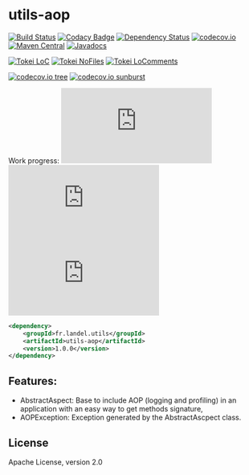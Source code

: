 # utils-aop

[![Build Status](https://api.travis-ci.org/Gilandel/utils-aop.svg?branch=master)](https://travis-ci.org/Gilandel/utils-aop/builds)
[![Codacy Badge](https://api.codacy.com/project/badge/Grade/778ffc15500647ce9d54b74fba878c8e)](https://www.codacy.com/app/gilles/utils-aop)
[![Dependency Status](https://www.versioneye.com/user/projects/58b29b6f7b9e15003a17e544/badge.svg?style=flat)](https://www.versioneye.com/user/projects/58b29b6f7b9e15003a17e544)
[![codecov.io](https://codecov.io/github/Gilandel/utils-aop/coverage.svg?branch=master)](https://codecov.io/github/Gilandel/utils-aop?branch=master)
[![Maven Central](https://maven-badges.herokuapp.com/maven-central/fr.landel.utils/utils-aop/badge.svg)](https://maven-badges.herokuapp.com/maven-central/fr.landel.utils/utils-aop)
[![Javadocs](http://www.javadoc.io/badge/fr.landel.utils/utils-aop.svg)](http://www.javadoc.io/doc/fr.landel.utils/utils-aop)

[![Tokei LoC](https://tokei.rs/b1/github/Gilandel/utils-aop)](https://github.com/Aaronepower/tokei)
[![Tokei NoFiles](https://tokei.rs/b1/github/Gilandel/utils-aop?category=files)](https://github.com/Aaronepower/tokei)
[![Tokei LoComments](https://tokei.rs/b1/github/Gilandel/utils-aop?category=comments)](https://github.com/Aaronepower/tokei)

[![codecov.io tree](https://codecov.io/gh/Gilandel/utils-aop/branch/master/graphs/tree.svg)](https://codecov.io/gh/Gilandel/utils-aop/branch/master)
[![codecov.io sunburst](https://codecov.io/gh/Gilandel/utils-aop/branch/master/graphs/sunburst.svg)](https://codecov.io/gh/Gilandel/utils-aop/branch/master)

Work progress:
![Code status](http://vbc3.com/script/progressbar.php?text=Code&progress=100)
![Test status](http://vbc3.com/script/progressbar.php?text=Test&progress=100)
![JavaDoc status](http://vbc3.com/script/progressbar.php?text=JavaDoc&progress=100)

```xml
<dependency>
	<groupId>fr.landel.utils</groupId>
	<artifactId>utils-aop</artifactId>
	<version>1.0.0</version>
</dependency>
```

## Features:
- AbstractAspect: Base to include AOP (logging and profiling) in an application with an easy way to get methods signature,
- AOPException: Exception generated by the AbstractAscpect class.

## License
Apache License, version 2.0
